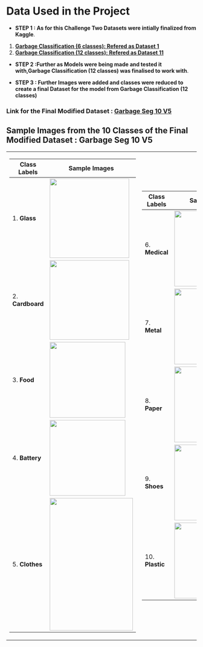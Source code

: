 # Data Used in the Project
- **STEP 1 : As for this Challenge Two Datasets were intially finalized from Kaggle**.
1. [**Garbage Classification (6 classes): Refered as Dataset 1**](https://www.kaggle.com/datasets/asdasdasasdas/garbage-classification)
2. [**Garbage Classification (12 classes): Refered as Dataset 11**](https://www.kaggle.com/datasets/mostafaabla/garbage-classification)

- **STEP 2  :Further as Models were being made and tested it with,Garbage Classification (12 classes) was finalised to work with**.

- **STEP 3 : Further Images were added and classes were reduced to create a final Dataset for the model from Garbage Classification (12 classes)**
### Link for the Final Modified Dataset : [**Garbage Seg 10 V5**](https://www.kaggle.com/datasets/alexfordna/garbage-seg-10-v5)

## Sample Images from the 10 Classes of the Final Modified Dataset : **Garbage Seg 10 V5**

<table>

<tr><td>

|Class Labels| Sample Images|
|----|----|
|1. **Glass**|<img src="https://github.com/OmdenaAI/bengaluru-india-improve-sorting-segregation/blob/main/src/data/Sample%20Images%20from%20Final%20Dataset/glass2296.jpg" width="210" > |
|2. **Cardboard**|<img src="https://github.com/OmdenaAI/bengaluru-india-improve-sorting-segregation/blob/main/src/data/Sample%20Images%20from%20Final%20Dataset/cardboard3.jpg" width="210"> |
|3. **Food**|<img src="https://github.com/OmdenaAI/bengaluru-india-improve-sorting-segregation/blob/main/src/data/Sample%20Images%20from%20Final%20Dataset/food830.jpg" width="200"> |
|4. **Battery**|<img src="https://github.com/OmdenaAI/bengaluru-india-improve-sorting-segregation/blob/main/src/data/Sample%20Images%20from%20Final%20Dataset/battery939.jpg" width="200"> |
|5. **Clothes**|<img src="https://github.com/OmdenaAI/bengaluru-india-improve-sorting-segregation/blob/main/src/data/Sample%20Images%20from%20Final%20Dataset/clothes373.jpg" width="220" height="350" /> |

</td><td>

|Class Labels| Sample Images|
|----|----|
|6. **Medical**|<img src="https://github.com/OmdenaAI/bengaluru-india-improve-sorting-segregation/blob/main/src/data/Sample%20Images%20from%20Final%20Dataset/medical346.jpg" width="200"> |
|7. **Metal**|<img src="https://github.com/OmdenaAI/bengaluru-india-improve-sorting-segregation/blob/main/src/data/Sample%20Images%20from%20Final%20Dataset/metal245.jpg" width="200"> |
|8. **Paper**|<img src="https://github.com/OmdenaAI/bengaluru-india-improve-sorting-segregation/blob/main/src/data/Sample%20Images%20from%20Final%20Dataset/paper305.jpg" width="200"> |
|9. **Shoes**|<img src="https://github.com/OmdenaAI/bengaluru-india-improve-sorting-segregation/blob/main/src/data/Sample%20Images%20from%20Final%20Dataset/shoes382.jpg" width="200"> |
|10. **Plastic**|<img src="https://github.com/OmdenaAI/bengaluru-india-improve-sorting-segregation/blob/main/src/data/Sample%20Images%20from%20Final%20Dataset/plastic1774.jpg" width="200"> |




</td></tr> </table>
